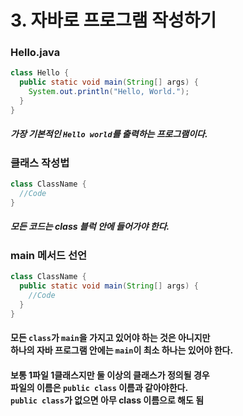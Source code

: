 # 3. 자바로 프로그램 작성하기



### Hello.java

```java
class Hello {
  public static void main(String[] args) {
    System.out.println("Hello, World.");
  }
}
```

##### 가장 기본적인 `Hello world`를 출력하는 프로그램이다.



### 클래스 작성법

```java
class ClassName {
  //Code
}
```

##### 모든 코드는 class 블럭 안에 들어가야 한다.



### main 메서드 선언

```java
class ClassName {
  public static void main(String[] args) {
    //Code
  }
}
```



#### 모든 `class`가 `main`을 가지고 있어야 하는 것은 아니지만 <br>하나의 자바 프로그램 안에는 `main`이 최소 하나는 있어야 한다.

#### 보통 1파일 1클래스지만 둘 이상의 클래스가 정의될 경우 <br>파일의 이름은 `public class` 이름과 같아야한다.<br>`public class`가 없으면 아무 class 이름으로 해도 됨




